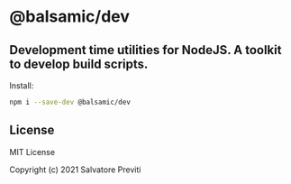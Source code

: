 # @balsamic/dev

## Development time utilities for NodeJS. A toolkit to develop build scripts.

Install:

```sh
npm i --save-dev @balsamic/dev
```

## License

MIT License

Copyright (c) 2021 Salvatore Previti
